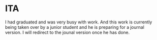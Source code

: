 # ITA

I had graduated and was very busy with work. 
And this work is currently being taken over by a junior student and he is preparing for a journal version. I will redirect to the jounal version once he has done.
